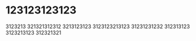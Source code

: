 # 123123123123
3123213
321321312312
3213123123
3123123213123
31231231232
312313123
3123213123
312321321
